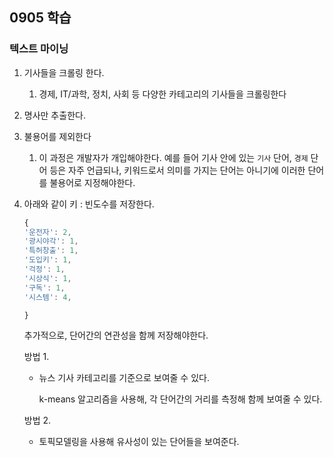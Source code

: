 ## 0905 학습
### 텍스트 마이닝

1. 기사들을 크롤링 한다.
    1. 경제, IT/과학, 정치, 사회 등 다양한 카테고리의 기사들을 크롤링한다
2. 명사만 추출한다.
3. 불용어를 제외한다
    1. 이 과정은 개발자가 개입해야한다. 예를 들어 기사 안에 있는 `기사` 단어, `경제` 단어 등은 자주 언급되나, 키워드로서 의미를 가지는 단어는 아니기에 이러한 단어를 불용어로 지정해야한다.
4. 아래와 같이 키 : 빈도수를 저장한다.
    
    ```jsx
    {
    '운전자': 2,
    '광시야각': 1,
    '특허창출': 1,
    '도입키': 1,
    '걱정': 1,
    '시상식': 1,
    '구독': 1,
    '시스템': 4,
    
    }
    ```
    
    추가적으로, 단어간의 연관성을 함께 저장해야한다.
    
    방법 1.
    
    - 뉴스 기사 카테고리를 기준으로 보여줄 수 있다.
        
        k-means 알고리즘을 사용해, 각 단어간의 거리를 측정해 함께 보여줄 수 있다.
        
    
    방법 2.
    
    - 토픽모델링을 사용해 유사성이 있는 단어들을 보여준다.